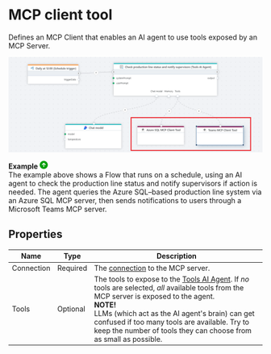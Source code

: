# MCP client tool

Defines an MCP Client that enables an AI agent to use tools exposed by an MCP Server.

![img](/images/flow/mcp-client-tool.png)

**Example** ![img](../../../../images/strz.jpg)  
The example above shows a Flow that runs on a schedule, using an AI agent to check the production line status and notify supervisors if action is needed.  The agent queries the Azure SQL–based production line system via an Azure SQL MCP server, then sends notifications to users through a Microsoft Teams MCP server.
<br/>

## Properties

| Name       | Type           | Description                                |
|------------|----------------|--------------------------------------------|
| Connection | Required       | The [connection](./mcp-client-connection.md) to the MCP server.          |
| Tools      | Optional       | The tools to expose to the [Tools AI Agent](../agents/tools-ai-agent.md). If _no_ tools are selected, _all_ available tools from the MCP server is exposed to the agent.<br/> **NOTE!**<br/>LLMs (which act as the AI agent's brain) can get confused if too many tools are available. Try to keep the number of tools they can choose from as small as possible.  |
